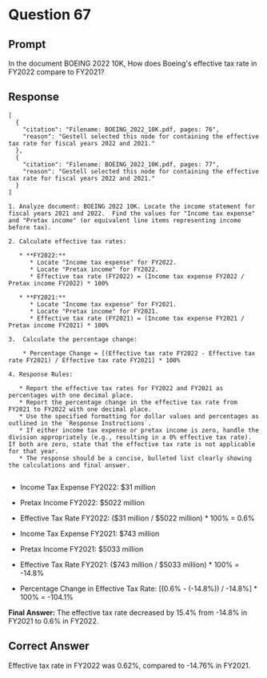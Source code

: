 # Question 67

## Prompt

In the document BOEING 2022 10K, How does Boeing's effective tax rate in FY2022 compare to FY2021?

## Response

```results
[
  {
    "citation": "Filename: BOEING_2022_10K.pdf, pages: 76",
    "reason": "Gestell selected this node for containing the effective tax rate for fiscal years 2022 and 2021."
  },
  {
    "citation": "Filename: BOEING_2022_10K.pdf, pages: 77",
    "reason": "Gestell selected this node for containing the effective tax rate for fiscal years 2022 and 2021."
  }
]
```

```cot
1. Analyze document: BOEING 2022 10K. Locate the income statement for fiscal years 2021 and 2022.  Find the values for "Income tax expense" and "Pretax income" (or equivalent line items representing income before tax).

2. Calculate effective tax rates:

   * **FY2022:**
      * Locate "Income tax expense" for FY2022.
      * Locate "Pretax income" for FY2022.
      * Effective tax rate (FY2022) = (Income tax expense FY2022 / Pretax income FY2022) * 100%

   * **FY2021:**
      * Locate "Income tax expense" for FY2021.
      * Locate "Pretax income" for FY2021.
      * Effective tax rate (FY2021) = (Income tax expense FY2021 / Pretax income FY2021) * 100%

3.  Calculate the percentage change:

    * Percentage Change = [(Effective tax rate FY2022 - Effective tax rate FY2021) / Effective tax rate FY2021] * 100%

4. Response Rules:

   * Report the effective tax rates for FY2022 and FY2021 as percentages with one decimal place.
   * Report the percentage change in the effective tax rate from FY2021 to FY2022 with one decimal place.
   * Use the specified formatting for dollar values and percentages as outlined in the `Response Instructions`.
   * If either income tax expense or pretax income is zero, handle the division appropriately (e.g., resulting in a 0% effective tax rate).  If both are zero, state that the effective tax rate is not applicable for that year.
   * The response should be a concise, bulleted list clearly showing the calculations and final answer.


```

- Income Tax Expense FY2022: $31 million
- Pretax Income FY2022: $5022 million
- Effective Tax Rate FY2022: ($31 million / $5022 million) \* 100% = 0.6%

- Income Tax Expense FY2021: $743 million
- Pretax Income FY2021: $5033 million
- Effective Tax Rate FY2021: ($743 million / $5033 million) \* 100% = -14.8%

- Percentage Change in Effective Tax Rate: [(0.6% - (-14.8%)) / -14.8%] \* 100% = -104.1%

**Final Answer:** The effective tax rate decreased by 15.4% from -14.8% in FY2021 to 0.6% in FY2022.

## Correct Answer

Effective tax rate in FY2022 was 0.62%, compared to -14.76% in FY2021.
